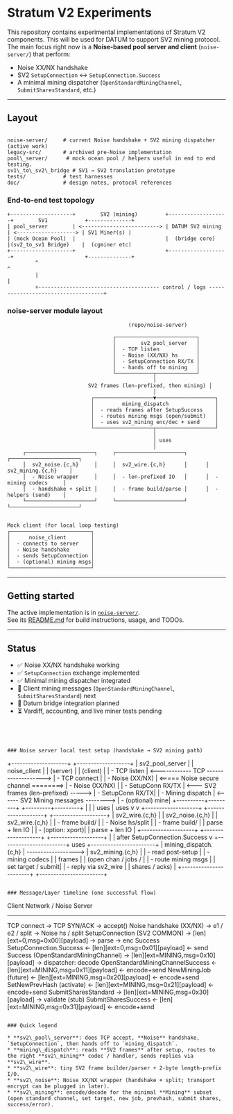 # Stratum V2 Experiments

This repository contains experimental implementations of Stratum V2
components. This will be used for DATUM to support SV2 mining protocol. The main focus right now is a **Noise-based pool server and client**
(`noise-server/`) that perform:

- Noise XX/NX handshake
- SV2 `SetupConnection` ↔ `SetupConnection.Success`
- A minimal mining dispatcher (`OpenStandardMiningChannel`, `SubmitSharesStandard`, etc.)

---

## Layout

```

noise-server/     # current Noise handshake + SV2 mining dispatcher (active work)
legacy-src/       # archived pre-Noise implementation
pool\_server/      # mock ocean pool / helpers useful in end to end testing.
sv1\_to\_sv2\_bridge # SV1 → SV2 translation prototype
tests/            # test harnesses
doc/              # design notes, protocol references

```


### End-to-end test topology

```
+--------------------+        SV2 (mining)         +-------------------+        SV1            +--------------+
| pool_server        | <-------------------------> | DATUM SV2 mining  | <-------------------> | SV1 Miner(s) |
| (mock Ocean Pool)  |                             |  (bridge core)    |(sv2_to_sv1 Bridge)    |  (cgminer etc)
+--------------------+                             +-------------------+                       +--------------+
         ^                                                                                           ^
         |                                                                                           |
         +--------------------------------------- control / logs ------------------------------------+
```


### noise-server module layout

```
                                       (repo/noise-server)

                                  ┌──────────────────────────┐
                                  │        sv2_pool_server   │
                                  │  - TCP listen            │
                                  │  - Noise (XX/NX) hs      │
                                  │  - SetupConnection RX/TX │
                                  │  - hands off to mining   │
                                  └────────────┬─────────────┘
                                               │
                          SV2 frames (len-prefixed, then mining) │
                                               │
                           ┌───────────────────▼───────────────────┐
                           │         mining_dispatch               │
                           │  - reads frames after SetupSuccess    │
                           │  - routes mining msgs (open/submit)   │
                           │  - uses sv2_mining enc/dec + send     │
                           └───────────────────┬───────────────────┘
                                               │
                                               │ uses
                                               │
     ┌──────────────────────┐     ┌──────────────────────┐      ┌──────────────────────┐
     │  sv2_noise.{c,h}     │     │  sv2_wire.{c,h}      │      │  sv2_mining.{c,h}    │
     │  - Noise wrapper     │     │  - len-prefixed IO   │      │  - mining codecs     │
     │  - handshake + split │     │  - frame build/parse │      │  - helpers (send)    │
     └──────────────────────┘     └──────────────────────┘      └──────────────────────┘


Mock client (for local loop testing)
┌──────────────────────────┐
│      noise_client        │
│  - connects to server    │
│  - Noise handshake       │
│  - sends SetupConnection │
│  - (optional) mining msgs│
└──────────────────────────┘
```


---

## Getting started

The active implementation is in [`noise-server/`](noise-server/).  
See its [README.md](noise-server/README.md) for build instructions, usage, and TODOs.

---

## Status

- ✅ Noise XX/NX handshake working
- ✅ `SetupConnection` exchange implemented
- ✅ Minimal mining dispatcher integrated
- 🚧 Client mining messages (`OpenStandardMiningChannel`, `SubmitSharesStandard`) next
- 🚧 Datum bridge integration planned
- ⏳ Vardiff, accounting, and live miner tests pending
```




### Noise server local test setup (handshake → SV2 mining path)

```
+--------------------+                                        +-------------------+
| sv2_pool_server    |                                        | noise_client      |
| (server)           |                                        | (client)          |
|  - TCP listen      | <------------ TCP -------------------> |  - TCP connect    |
|  - Noise (XX/NX)   | <===== Noise secure channel ========>  |  - Noise (XX/NX)  |
|  - SetupConn RX/TX | <--- SV2 frames (len-prefixed) ----->  |  - SetupConn RX/TX|
|  - Mining dispatch | <------ SV2 Mining messages -------->  |  - (optional) mine|
+----------+---------+                                        +---------+---------+
           |                                                           |
           | uses                                                      | uses
           v                                                           v
   +-------------------+     +-------------------+             +-------------------+
   | sv2_wire.{c,h}    |     | sv2_noise.{c,h}  |             | sv2_wire.{c,h}    |
   | - frame build/    |     | - Noise hs/split |             | - frame build/    |
   |   parse + len IO  |     | - (option: xport)|             |   parse + len IO  |
   +-------------------+     +-------------------+             +-------------------+
           |
           | after SetupConnection.Success
           v
   +-----------------------+        uses         +-----------------------+
   | mining_dispatch.{c,h} | ------------------> | sv2_mining.{c,h}      |
   | - read post-setup     |                     | - mining codecs       |
   |   frames              |                     |   (open chan / jobs / |
   | - route mining msgs   |                     |    set target / submit|
   | - reply via sv2_wire  |                     |    shares / acks)     |
   +-----------------------+                     +-----------------------+
```

### Message/Layer timeline (one successful flow)

```
Client                                 Network / Noise                                Server
------                                 ------------------                              ------
TCP connect                      ->    TCP SYN/ACK                               ->    accept()
Noise handshake (XX/NX)          ->    e1 / e2 / split                          ->    Noise hs / split
SetupConnection (SV2 COMMON)     ->    [len][ext=0,msg=0x00][payload]           ->    parse → enc Success
SetupConnection.Success          <-    [len][ext=0,msg=0x01][payload]           <-    send Success
(OpenStandardMiningChannel)      ->    [len][ext=MINING,msg=0x10][payload]      ->    dispatcher: decode
OpenStandardMiningChannelSuccess <-    [len][ext=MINING,msg=0x11][payload]      <-    encode+send
NewMiningJob (future)            <-    [len][ext=MINING,msg=0x20][payload]      <-    encode+send
SetNewPrevHash (activate)        <-    [len][ext=MINING,msg=0x21][payload]      <-    encode+send
SubmitSharesStandard             ->    [len][ext=MINING,msg=0x30][payload]      ->    validate (stub)
SubmitSharesSuccess              <-    [len][ext=MINING,msg=0x31][payload]      <-    encode+send
```

### Quick legend

* **sv2\_pool\_server**: does TCP accept, **Noise** handshake, `SetupConnection`, then hands off to `mining_dispatch`.
* **mining\_dispatch**: reads **SV2 frames** after setup, routes to the right **sv2\_mining** codec / handler, sends replies via **sv2\_wire**.
* **sv2\_wire**: tiny SV2 frame builder/parser + 2-byte length-prefix I/O.
* **sv2\_noise**: Noise XX/NX wrapper (handshake + split; transport encrypt can be plugged in later).
* **sv2\_mining**: encode/decode for the minimal **Mining** subset (open standard channel, set target, new job, prevhash, submit shares, success/error).


